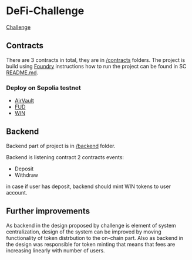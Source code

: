 # DeFi-Challenge

[Challenge](./CHALLENGE.md)

## Contracts

There are 3 contracts in total, they are in [/contracts](./contracts/) folders. The project is build using [Foundry](https://book.getfoundry.sh/) instructions how to run the project can be found in SC [README.md](./contracts/README.md).


### Deploy on Sepolia testnet

- [AirVault](https://sepolia.etherscan.io/address/0xa76934f3312b456b17c5ab0ecb59cb2fa844b6d2)
- [FUD](https://sepolia.etherscan.io/address/0xa87ef6178c32ea6c7eb458b6276df4a1e497076a)
- [WIN](https://sepolia.etherscan.io/address/0x2f64fdec4119a1a06e496474f04f1f63e64f69b6)

## Backend

Backend part of project is in [/backend](./backend/) folder.

Backend is listening contract 2 contracts events:

- Deposit
- Withdraw

in case if user has deposit, backend should mint WIN tokens to user account.

## Further improvements

As backend in the design proposed by challenge is element of system centralization, design of the system can be improved by moving functionality of token distrbution to the on-chain part. Also as backend in the design was responsible for token minting that means that fees are increasing linearly with number of users.
